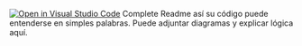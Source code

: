 [![Open in Visual Studio Code](https://classroom.github.com/assets/open-in-vscode-2e0aaae1b6195c2367325f4f02e2d04e9abb55f0b24a779b69b11b9e10269abc.svg)](https://classroom.github.com/online_ide?assignment_repo_id=15563378&assignment_repo_type=AssignmentRepo)
Complete Readme así su código puede entenderse en simples palabras. Puede adjuntar diagramas y explicar lógica aquí. 
